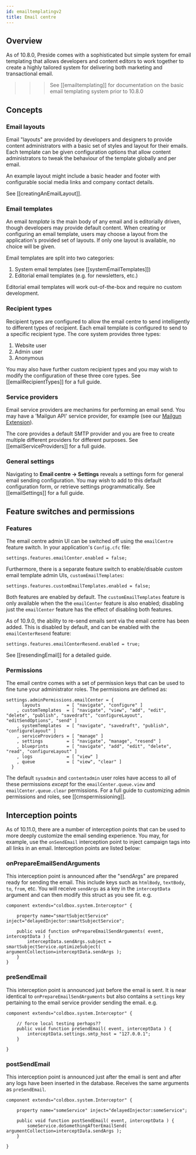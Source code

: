 ```yaml
---
id: emailtemplatingv2
title: Email centre
---
```


## Overview

As of 10.8.0, Preside comes with a sophisticated but simple system for email templating that allows developers and content editors to work together to create a highly tailored system for delivering both marketing and transactional email.

>>> See [[emailtemplating]] for documentation on the basic email templating system prior to 10.8.0

## Concepts

### Email layouts

Email "layouts" are provided by developers and designers to provide content administrators with a basic set of styles and layout for their emails. Each template can be given configuration options that allow content administrators to tweak the behaviour of the template globally and per email.

An example layout might include a basic header and footer with configurable social media links and company contact details.

See [[creatingAnEmailLayout]].

### Email templates

An email _template_ is the main body of any email and is editorially driven, though developers may provide default content. When creating or configuring an email template, users may choose a layout from the application's provided set of layouts. If only one layout is available, no choice will be given.

Email templates are split into two categories:

1. System email templates (see [[systemEmailTemplates]])
2. Editorial email templates (e.g. for newsletters, etc.)

Editorial email templates will work out-of-the-box and require no custom development.

### Recipient types

Recipient types are configured to allow the email centre to send intelligently to different types of recipient. Each email template is configured to send to a specific recipient type. The core system provides three types:

1. Website user
2. Admin user
3. Anonymous

You may also have further custom recipient types and you may wish to modify the configuration of these three core types. See [[emailRecipientTypes]] for a full guide.

### Service providers

Email service providers are mechanims for performing an email send. You may have a 'Mailgun API' service provider, for example (see our [Mailgun Extension](https://github.com/pixl8/preside-ext-mailgun)).

The core provides a default SMTP provider and you are free to create multiple different providers for different purposes. See [[emailServiceProviders]] for a full guide.

### General settings

Navigating to **Email centre -> Settings** reveals a settings form for general email sending configuration. You may wish to add to this default configuration form, or retrieve settings programmatically. See [[emailSettings]] for a full guide.

## Feature switches and permissions

### Features

The email centre admin UI can be switched off using the `emailCentre` feature switch. In your application's `Config.cfc` file:

```luceescript
settings.features.emailCenter.enabled = false;
```

Furthermore, there is a separate feature switch to enable/disable _custom_ email template admin UIs, `customEmailTemplates`:


```luceescript
settings.features.customEmailTemplates.enabled = false;
```

Both features are enabled by default. The `customEmailTemplates` feature is only available when the the `emailCenter` feature is also enabled; disabling just the `emailCenter` feature has the effect of disabling both features.

As of 10.9.0, the ability to re-send emails sent via the email centre has been added. This is disabled by default, and can be enabled with the `emailCenterResend` feature:

```luceescript
settings.features.emailCenterResend.enabled = true;
```

See [[resendingEmail]] for a detailed guide.


### Permissions

The email centre comes with a set of permission keys that can be used to fine tune your administrator roles. The permissions are defined as:

```luceescript
settings.adminPermissions.emailCenter = {
	  layouts          = [ "navigate", "configure" ]
	, customTemplates  = [ "navigate", "view", "add", "edit", "delete", "publish", "savedraft", "configureLayout", "editSendOptions", "send" ]
	, systemTemplates  = [ "navigate", "savedraft", "publish", "configurelayout" ]
	, serviceProviders = [ "manage" ]
	, settings         = [ "navigate", "manage", "resend" ]
	, blueprints       = [ "navigate", "add", "edit", "delete", "read", "configureLayout" ]
	, logs             = [ "view" ]
	, queue            = [ "view", "clear" ]
  }
```

The default `sysadmin` and `contentadmin` user roles have access to all of these permissions _except_ for the `emailCenter.queue.view` and `emailCenter.queue.clear` permissions. For a full guide to customizing admin permissions and roles, see [[cmspermissioning]].

## Interception points

As of 10.11.0, there are a number of interception points that can be used to more deeply customize the email sending experience. You may, for example, use the `onSendEmail` interception point to inject campaign tags into all links in an email. Interception points are listed below:

### onPrepareEmailSendArguments

This interception point is announced after the "sendArgs" are prepared ready for sending the email. This include keys such as `htmlBody`, `textBody`, `to`, `from`, etc. You will receive `sendArgs` as a key in the `interceptData` argument and can then modify this struct as you see fit. e.g.

```luceescript
component extends="coldbox.system.Interceptor" {

	property name="smartSubjectService" inject="delayedInjector:smartSubjectService";

	public void function onPrepareEmailSendArguments( event, interceptData ) {
		interceptData.sendArgs.subject = smartSubjectService.optimizeSubject( argumentCollection=interceptData.sendArgs );
	}
}
```

### preSendEmail

This interception point is announced just before the email is sent. It is near identical to `onPrepareEmailSendArguments` but also contains a `settings` key pertaining to the email service provider sending the email.  e.g.

```luceescript
component extends="coldbox.system.Interceptor" {

	// force local testing perhaps??
	public void function preSendEmail( event, interceptData ) {
		interceptData.settings.smtp_host = "127.0.0.1"; 
	}

}
```

### postSendEmail

This interception point is announced just after the email is sent and after any logs have been inserted in the database. Receives the same arguments as `preSendEmail`.

```luceescript
component extends="coldbox.system.Interceptor" {

	property name="someService" inject="delayedInjector:someService";

	public void function postSendEmail( event, interceptData ) {
		someService.doSomethingAfterEmailSend( argumentCollection=interceptData.sendArgs );
	}

}
```
